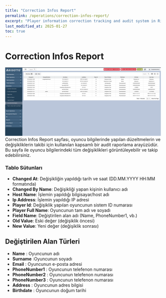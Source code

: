 ```yaml
---
title: "Correction Infos Report"
permalink: /operations/correction-infos-report/
excerpt: "Player information correction tracking and audit system in Ridotto"
last_modified_at: 2025-01-27
toc: true
---
```


# Correction Infos Report
<a href="img_4.png" data-lightbox="correction-infos-report" data-title="Correction Infos Report Ana Ekranı">
  <img src="img_4.png" alt="Correction Infos Report" style="cursor: pointer;">
</a>
Correction Infos Report sayfası, oyuncu bilgilerinde yapılan düzeltmelerin ve değişikliklerin takibi için kullanılan kapsamlı bir audit raporlama arayüzüdür. Bu sayfa ile oyuncu bilgilerindeki tüm değişiklikleri görüntüleyebilir ve takip edebilirsiniz.

### Tablo Sütunları

- **Changed At**: Değişikliğin yapıldığı tarih ve saat (DD.MM.YYYY HH:MM formatında)
- **Changed By Name**: Değişikliği yapan kişinin kullanıcı adı
- **Host Name**: İşlemin yapıldığı bilgisayar/host adı
- **Ip Address**: İşlemin yapıldığı IP adresi
- **Player Id**: Değişiklik yapılan oyuncunun sistem ID numarası
- **Player Full Name**: Oyuncunun tam adı ve soyadı
- **Field Name**: Değiştirilen alan adı (Name, PhoneNumber1, vb.)
- **Old Value**: Eski değer (değişiklik öncesi)
- **New Value**: Yeni değer (değişiklik sonrası)

## Değiştirilen Alan Türleri

- **Name** : Oyuncunun adı
- **Surname** :Oyuncunun soyadı
- **Email** : Oyuncunun e-posta adresi
- **PhoneNumber1** : Oyuncunun telefenon numarası
- **PhoneNumber2** : Oyuncunun telefenon numarası
- **PhoneNumber3** : Oyuncunun telefenon numarası
- **Address** : Oyuncunun adres bilgisi
- **Birthdate** : Oyuncunun doğum tarihi

